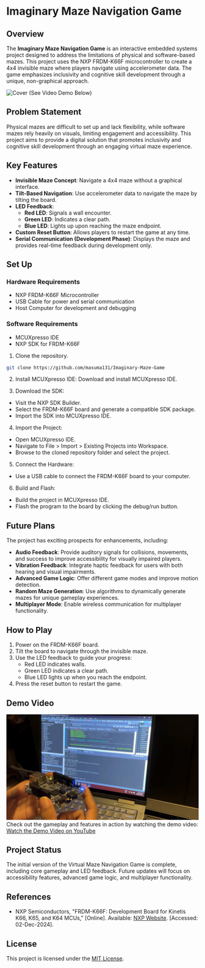 # Imaginary Maze Navigation Game

## Overview
The **Imaginary Maze Navigation Game** is an interactive embedded systems project designed to address the limitations of physical and software-based mazes. This project uses the NXP FRDM-K66F microcontroller to create a 4x4 invisible maze where players navigate using accelerometer data. The game emphasizes inclusivity and cognitive skill development through a unique, non-graphical approach. <br>

![Cover](cover.png)
(See Video Demo Below)

## Problem Statement
Physical mazes are difficult to set up and lack flexibility, while software mazes rely heavily on visuals, limiting engagement and accessibility. This project aims to provide a digital solution that promotes inclusivity and cognitive skill development through an engaging virtual maze experience.

## Key Features
- **Invisible Maze Concept**: Navigate a 4x4 maze without a graphical interface.
- **Tilt-Based Navigation**: Use accelerometer data to navigate the maze by tilting the board.
- **LED Feedback**:
  - **Red LED**: Signals a wall encounter.
  - **Green LED**: Indicates a clear path.
  - **Blue LED**: Lights up upon reaching the maze endpoint.
- **Custom Reset Button**: Allows players to restart the game at any time.
- **Serial Communication (Development Phase)**: Displays the maze and provides real-time feedback during development only.

## Set Up
### Hardware Requirements
- NXP FRDM-K66F Microcontroller
- USB Cable for power and serial communication
- Host Computer for development and debugging

### Software Requirements
- MCUXpresso IDE
- NXP SDK for FRDM-K66F

1. Clone the repository.
```bash
git clone https://github.com/masuma131/Imaginary-Maze-Game
```
2. Install MCUXpresso IDE: Download and install MCUXpresso IDE.
  
3. Download the SDK:
- Visit the NXP SDK Builder.
- Select the FRDM-K66F board and generate a compatible SDK package.
- Import the SDK into MCUXpresso IDE.

4. Import the Project:
- Open MCUXpresso IDE.
- Navigate to File > Import > Existing Projects into Workspace.
- Browse to the cloned repository folder and select the project.

5. Connect the Hardware:
- Use a USB cable to connect the FRDM-K66F board to your computer.

6. Build and Flash:
- Build the project in MCUXpresso IDE.
- Flash the program to the board by clicking the debug/run button.

## Future Plans
The project has exciting prospects for enhancements, including:
- **Audio Feedback**: Provide auditory signals for collisions, movements, and success to improve accessibility for visually impaired players.
- **Vibration Feedback**: Integrate haptic feedback for users with both hearing and visual impairments.
- **Advanced Game Logic**: Offer different game modes and improve motion detection.
- **Random Maze Generation**: Use algorithms to dynamically generate mazes for unique gameplay experiences.
- **Multiplayer Mode**: Enable wireless communication for multiplayer functionality.

## How to Play
1. Power on the FRDM-K66F board.
2. Tilt the board to navigate through the invisible maze.
3. Use the LED feedback to guide your progress:
   - Red LED indicates walls.
   - Green LED indicates a clear path.
   - Blue LED lights up when you reach the endpoint.
4. Press the reset button to restart the game.
   
## Demo Video
![Cover](video-thumbnail.png)
Check out the gameplay and features in action by watching the demo video:
[Watch the Demo Video on YouTube](https://youtu.be/Y5yXIvSMFpk?si=vNWENwVswH105zBH)


## Project Status
The initial version of the Virtual Maze Navigation Game is complete, including core gameplay and LED feedback. Future updates will focus on accessibility features, advanced game logic, and multiplayer functionality.


## References
- NXP Semiconductors, "FRDM-K66F: Development Board for Kinetis K66, K65, and K64 MCUs," [Online]. Available: [NXP Website](https://www.nxp.com/design/development-boards/freedom-development-boards/mcu-development-boards/mcu-development-platform-for-kinetis-k66-k65-and-k64:FRDM-K66F). [Accessed: 02-Dec-2024].

## License
This project is licensed under the [MIT License](LICENSE).
